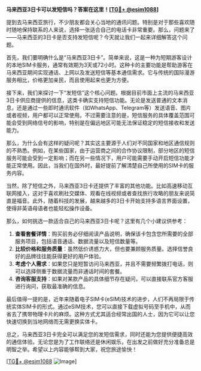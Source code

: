 **马来西亚3日卡可以发短信吗？答案在这里！[[TG💪+ @esim1088](https://t.me/s/esim1088)]**

提到去马来西亚旅行，不少朋友都会关心当地的通讯问题。特别是对于那些喜欢随时随地保持联系的人来说，选择一张适合自己的电话卡非常重要。那么，问题来了——马来西亚的3日卡是否支持发短信呢？今天就让我们一起来详细解答这个问题。

首先，我们要明确什么是“马来西亚3日卡”。简单来说，这是一种为短期游客设计的本地SIM卡服务，通常有效期为3天或72小时。这种卡的主要功能是帮助游客在马来西亚期间实现通话、上网以及发送短信等基本通信需求。它与传统的国际漫游服务相比，价格更加亲民，而且使用起来也更为方便。

接下来，我们来探讨一下“发短信”这个核心问题。根据目前市面上主流的马来西亚3日卡供应商提供的信息，这类卡确实支持短信功能。无论是发送普通的文本消息，还是通过一些即时通讯软件（如WhatsApp、Telegram等）发送语音、图片或者视频，用户都可以正常使用。不过需要注意的是，短信服务的具体覆盖范围可能会受到网络信号的影响，特别是在偏远地区可能无法保证稳定的短信接收和发送能力。

那么，为什么会有这样的疑问呢？其实这主要源于人们对不同国家和地区通信规则的不熟悉。例如，在某些国家，由于运营商之间的合作协议限制，部分地区的短信服务可能会受到一定影响；而在另一些情况下，用户可能需要手动开启短信功能才能正常使用。因此，当我们在国外时，最好提前了解清楚自己所使用的SIM卡的服务内容。

当然，除了短信之外，马来西亚3日卡还提供了丰富的其他功能。比如高速移动互联网接入，这对于喜欢刷社交媒体、观看在线视频或者查找旅行攻略的朋友来说简直是福音。此外，随着科技的发展，越来越多的3日卡开始支持多语言界面设置，使得非英语母语者也能轻松操作设备。

那么，如何挑选一款适合自己的马来西亚3日卡呢？这里有几个小建议供参考：

1. **查看套餐详情**：购买前务必仔细阅读产品说明，确保该卡包含您所需要的全部服务项目，包括语音通话、数据流量以及短信数量等。
2. **比较价格和服务质量**：虽然低价诱惑力大，但也要兼顾服务质量。选择信誉良好的品牌往往能获得更好的用户体验。
3. **考虑个人需求**：如果您只是短暂访问马来西亚，并且不需要频繁拨打电话，则可以选择侧重于数据流量而非通话时间的套餐。
4. **咨询客服支持**：如果对某款产品的具体细节存在疑问，可以直接联系官方客服进行询问，获取最准确的信息。

最后值得一提的是，近年来随着电子SIM卡(eSIM)技术的进步，人们不再局限于传统实体SIM卡的形式。通过eSIM技术，您可以直接下载虚拟号码至手机中，从而省去了携带物理卡片的麻烦。这种方式尤其适合经常出国的人士，因为它可以让您快速切换到当地网络而无需更换实体卡。

总之，马来西亚3日卡完全可以满足您的发短信需求，同时还能为您提供便捷高效的通信体验。无论您是为了工作联络还是休闲娱乐，在出发之前做好充分准备总是明智之举。希望以上内容能够帮到大家，祝您旅途愉快！

[[TG💪+ @esim1088](https://t.me/s/esim1088) ![Image](https://i.postimg.cc/4NQfJmqS/Snipaste-2025-05-13-00-14-12.png)]